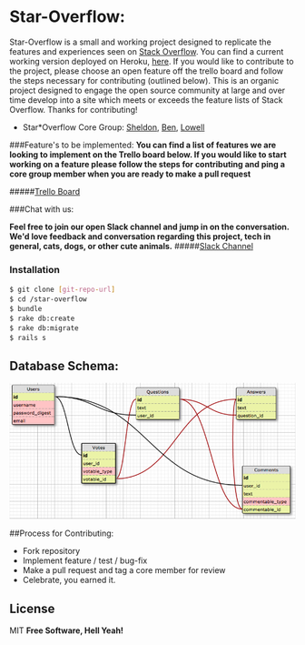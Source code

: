 # Star-Overflow:
Star-Overflow is a small and working project designed to replicate the features and experiences seen on [Stack Overflow](http://www.stackoverflow.com). You can find a current working version deployed on Heroku, [here](http://http://safe-reef-2778.herokuapp.com). If you would like to contribute to the project, please choose an open feature off the trello board and follow the steps necessary for contributing (outlined below). This is an organic project designed to engage the open source community at large and over time develop into a site which meets or exceeds the feature lists of Stack Overflow. Thanks for contributing!
- Star*Overflow Core Group: [Sheldon](https://github.com/shmartin), [Ben](https://github.com/benjamincohen1989), [Lowell](https://github.com/lowellmower)

###Feature's to be implemented:
**You can find a list of features we are looking to implement on the Trello board below. If you would like to start working on a feature please follow the steps for contributing and ping a core group member when you are ready to make a pull request**

#####[Trello Board](https://trello.com/b/khjN1tud/stack-overflow-mock) 

###Chat with us:

**Feel free to join our open Slack channel and jump in on the conversation. We'd love feedback and conversation regarding this project, tech in general, cats, dogs, or other cute animals.**
#####[Slack Channel](https://copypastateam.slack.com)

### Installation

```sh
$ git clone [git-repo-url]
$ cd /star-overflow
$ bundle
$ rake db:create
$ rake db:migrate
$ rails s
```
## Database Schema:
![alt tag](database.jpg)

##Process for Contributing:
- Fork repository
- Implement feature / test / bug-fix
- Make a pull request and tag a core member for review
- Celebrate, you earned it.

License
----

MIT
**Free Software, Hell Yeah!**

